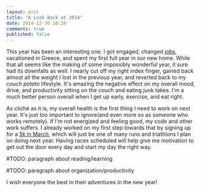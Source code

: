 ```yaml
---
layout: post
title: "A Look Back at 2014"
date: 2014-12-30 10:20
comments: true
published: false
---
```

This year has been an interesting one. I got engaged, changed [jobs](http://queuedr.com), vacationed in Greece,
and spent my first full year in our new home. While that all seems like the making of some impossibly wonderful 
year, it sure had its downfalls as well. I nearly cut off my right index finger, gained back almost all the weight
I lost in the previous year, and reverted back to my _couch potato_ lifestyle. It's amazing the negative effect
on my overall mood, drive, and productivity sitting on the couch and eating junk takes. I'm a much better person
overall when I get up early, exercise, and eat right. 

As cliché as it is, my overall health is the first thing I need to work on next year. It's just too important to
ignore(and even more so as someone who works remotely). If I'm not energized and feeling good, my code and other 
work suffers. I already worked on my first step towards that by signing up for a 
[5k in March](http://smuttynose-palooza.com/), which will just be one of many runs and triathlons I plan on doing 
next year. Having races scheduled will help give me motivation to get out the door every day and start my day
the right way.

#TODO: paragraph about reading/learning

#TODO: paragraph about organization/productivity

I wish everyone the best in their adventures in the new year!
